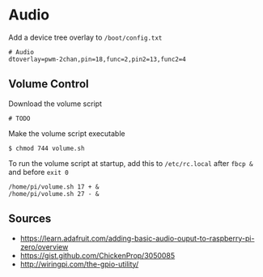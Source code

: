 # Audio

Add a device tree overlay to `/boot/config.txt`

    # Audio
    dtoverlay=pwm-2chan,pin=18,func=2,pin2=13,func2=4

## Volume Control

Download the volume script

    # TODO

Make the volume script executable

    $ chmod 744 volume.sh

To run the volume script at startup, add this to `/etc/rc.local` after `fbcp &` and before `exit 0`

    /home/pi/volume.sh 17 + &
    /home/pi/volume.sh 27 - &

## Sources

* https://learn.adafruit.com/adding-basic-audio-ouput-to-raspberry-pi-zero/overview
* https://gist.github.com/ChickenProp/3050085
* http://wiringpi.com/the-gpio-utility/
